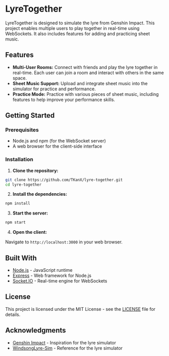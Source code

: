 # LyreTogether

LyreTogether is designed to simulate the lyre from Genshin Impact. This project enables multiple users to play together in real-time using WebSockets. It also includes features for adding and practicing sheet music.

## Features

- **Multi-User Rooms:** Connect with friends and play the lyre together in real-time. Each user can join a room and interact with others in the same space.
- **Sheet Music Support:** Upload and integrate sheet music into the simulator for practice and performance.
- **Practice Mode:** Practice with various pieces of sheet music, including features to help improve your performance skills.

## Getting Started

### Prerequisites

- Node.js and npm (for the WebSocket server)
- A web browser for the client-side interface

### Installation

1. **Clone the repository:**

```bash
git clone https://github.com/TKanX/lyre-together.git
cd lyre-together
```

2. **Install the dependencies:**

```bash
npm install
```

3. **Start the server:**

```bash
npm start
```

4. **Open the client:**

Navigate to `http://localhost:3000` in your web browser.

## Built With

- [Node.js](https://nodejs.org/) - JavaScript runtime
- [Express](https://expressjs.com/) - Web framework for Node.js
- [Socket.IO](https://socket.io/) - Real-time engine for WebSockets

## License

This project is licensed under the MIT License - see the [LICENSE](LICENSE) file for details.

## Acknowledgments

- [Genshin Impact](https://genshin.mihoyo.com/) - Inspiration for the lyre simulator
- [WindsongLyre-Sim](https://github.com/haveyouwantto/WindsongLyre-Sim/) - Reference for the lyre simulator
